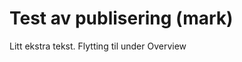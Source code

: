 <!-- Space: ~923047560 -->
<!-- Parent: Overview -->
<!-- Title: Test av publisering (mark) -->
<!-- Layout: articles -->
<!-- Label: herman  -->
<!-- Label: terry  -->
<!-- Label: test  -->

# Test av publisering (mark)

Litt ekstra tekst.
Flytting til under Overview
<!-- Parent: Overview -->